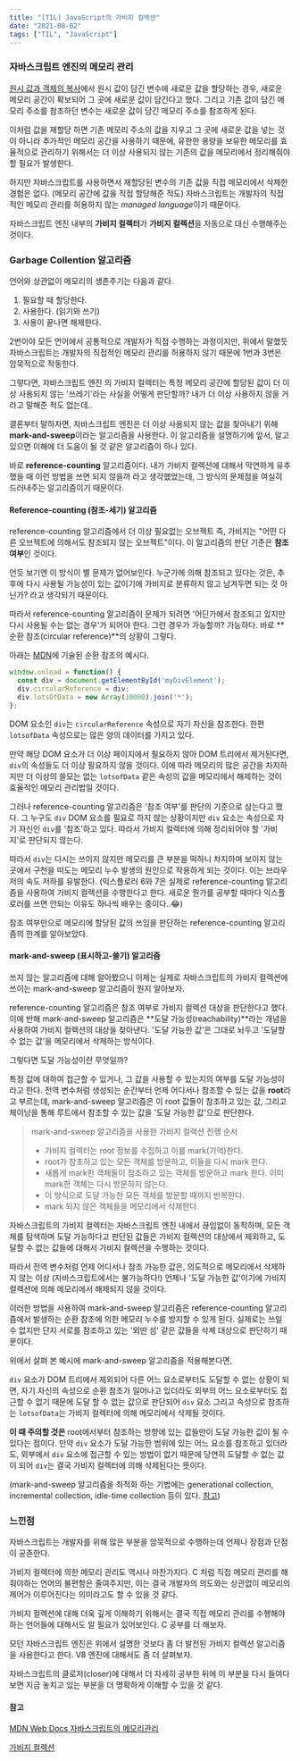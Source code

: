 ```yaml
---
title: "[TIL] JavaScript의 가비지 컬렉션"
date: "2021-08-02"
tags: ["TIL", "JavaScript"]
---
```

### 자바스크립트 엔진의 메모리 관리

[원시 값과 객체의 복사](https://42kim.github.io/TIL/js_objecttype/)에서 원시 값이 담긴 변수에 새로운 값을 할당하는 경우, 새로운 메모리 공간이 확보되어 그 곳에 새로운 값이 담긴다고 했다. 그리고 기존 값이 담긴 메모리 주소를 참조하던 변수는 새로운 값이 담긴 메모리 주소를 참조하게 된다.

이처럼 값을 재할당 하면 기존 메모리 주소의 값을 지우고 그 곳에 새로운 값을 넣는 것이 아니라 추가적인 메모리 공간을 사용하기 때문에, 유한한 용량을 보유한 메모리를 효율적으로 관리하기 위해서는 더 이상 사용되지 않는 기존의 값을 메모리에서 정리해줘야 할 필요가 발생한다.

하지만 자바스크립트를 사용하면서 재할당된 변수의 기존 값을 직접 메모리에서 삭제한 경험은 없다. (메모리 공간에 값을 직접 할당해준 적도) 자바스크립트는 개발자의 직접적인 메모리 관리를 허용하지 않는 *managed language*이기 때문이다. 

자바스크립트 엔진 내부의 **가비지 컬렉터**가 **가비지 컬렉션**을 자동으로 대신 수행해주는 것이다.



### Garbage Collention 알고리즘

언어와 상관없이 메모리의 생존주기는 다음과 같다.

1. 필요할 때 할당한다.
2. 사용한다. (읽기와 쓰기)
3. 사용이 끝나면 해제한다.

2번이야 모든 언어에서 공통적으로 개발자가 직접 수행하는 과정이지만, 위에서 말했듯 자바스크립트는 개발자의 직접적인 메모리 관리를 허용하지 않기 때문에 1번과 3번은 암묵적으로 작동한다.

그렇다면, 자바스크립트 엔진 의 가비지 컬렉터는 특정 메모리 공간에 할당된 값이 더 이상 사용되지 않는 '쓰레기'라는 사실을 어떻게 판단할까? 내가 더 이상 사용하지 않을 거라고 말해준 적도 없는데..

결론부터 말하자면, 자바스크립트 엔진은 더 이상 사용되지 않는 값을 찾아내기 위해 **mark-and-sweep**이라는 알고리즘을 사용한다. 이 알고리즘을 설명하기에 앞서, 알고 있으면 이해에 더 도움이 될 것 같은 알고리즘이 하나 있다. 

바로 **reference-counting** 알고리즘이다. 내가 가비지 컬렉션에 대해서 막연하게 유추했을 때 이런 방법을 쓰면 되지 않을까 라고 생각했었는데, 그 방식의 문제점을 여실히 드러내주는 알고리즘이기 때문이다.



#### Reference-counting (참조-세기) 알고리즘

reference-counting 알고리즘에서 더 이상 필요없는 오브젝트 즉, 가비지는 "어떤 다른 오브젝트에 의해서도 참조되지 않는 오브젝트"이다. 이 알고리즘의 판단 기준은 **참조 여부**인 것이다.

언듯 보기엔 이 방식이 별 문제가 없어보인다. 누군가에 의해 참조되고 있다는 것은, 추후에 다시 사용될 가능성이 있는 값이기에 가비지로 분류하지 않고 남겨두면 되는 것 아닌가? 라고 생각되기 때문이다. 

따라서 reference-counting 알고리즘이 문제가 되려면 '어딘가에서 참조되고 있지만 다시 사용될 수는 없는 경우'가 되어야 한다. 그런 경우가 가능할까? 가능하다. 바로 **순환 참조(circular reference)**의 상황이 그렇다. 

아래는 [MDN](https://developer.mozilla.org/ko/docs/Web/JavaScript/Memory_Management)에 기술된 순환 참조의 예시다. 

```javascript
window.onload = function() {
  const div = document.getElementById('myDivElement');
  div.circularReference = div;
  div.lotsOfData = new Array(10000).join('*');
};
```

DOM 요소인 ```div```는 ```circularReference``` 속성으로 자기 자신을 참조한다. 한편 ```lotsofData``` 속성으로는 많은 양의 데이터를 가지고 있다. 

만약 해당 DOM 요소가 더 이상 페이지에서 필요하지 않아 DOM 트리에서 제거된다면, ```div```의 속성들도 더 이상 필요하지 않을 것이다. 이에 따라 메모리의 많은 공간을 차지하지만 더 이상의 쓸모는 없는 ```lotsofData``` 같은 속성의 값을 메모리에서 해제하는 것이 효율적인 메모리 관리법일 것이다.

그러나 reference-counting 알고리즘은 '참조 여부'를 판단의 기준으로 삼는다고 했다. 그 누구도 ```div``` DOM 요소를 필요로 하지 않는 상황이지만 ```div``` 요소는 속성으로 자기 자신인 ```div```를 '참조'하고 있다. 따라서 가비지 컬렉터에 의해 정리되어야 할 '가비지'로 판단되지 않는다. 

따라서 ```div```는 다시는 쓰이지 않지만 메모리를 큰 부분을 떡하니 차지하며 보이지 않는 곳에서 구천을 떠도는 메모리 누수 발생의 원인으로 작용하게 되는 것이다. 이는 브라우저의 속도 저하를 유발한다. (익스플로러 6와 7은 실제로 reference-counting 알고리즘을 사용하여 가비지 컬렉션을 수행한다고 한다. 새로운 뭔가를 공부할 때마다 익스플로러를 쓰면 안되는 이유도 하나씩 배우는 중이다..😂)

참조 여부만으로 메모리에 할당된 값의 쓰임을 판단하는 reference-counting 알고리즘의 한계를 알아보았다. 



#### mark-and-sweep (표시하고-쓸기) 알고리즘

쓰지 않는 알고리즘에 대해 알아봤으니 이제는 실제로 자바스크립트의 가비지 컬렉션에 쓰이는 mark-and-sweep 알고리즘이 뭔지 알아보자.

reference-counting 알고리즘은 참조 여부로 가비지 컬렉션 대상을 판단한다고 했다. 이에 반해 mark-and-sweep 알고리즘은 **도달 가능성(reachability)**라는 개념을 사용하여 가비지 컬렉션의 대상을 찾아낸다. '도달 가능한 값'은 그대로 놔두고 '도달할 수 없는 값'을 메모리에서 삭제하는 방식이다.

그렇다면 도달 가능성이란 무엇일까?

특정 값에 대하여 접근할 수 있거나, 그 값을 사용할 수 있는지의 여부를 도달 가능성이라고 한다. 전역 변수처럼 생성되는 순간부터 언제 어디서나 참조할 수 있는 값을 **root**라고 부르는데, mark-and-sweep 알고리즘은 이 root 값들이 참조하고 있는 값, 그리고 체이닝을 통해 루트에서 참조할 수 있는 값을 '도달 가능한 값'으로 판단한다.

> mark-and-sweep 알고리즘을 사용한 가비지 컬렉션 진행 순서
>
> + 가비지 컬렉터는 root 정보를 수집하고 이를 mark(기억)한다.
> + root가 참조하고 있는 모든 객체를 방문하고, 이들을 다시 mark 한다.
> + 새롭게 mark한 객체들이 참조하고 있는 객체를 방문하고 mark 한다. 이미 mark한 객체는 다시 방문하지 않는다.
> + 이 방식으로 도달 가능한 모든 객체를 방문할 때까지 반복한다.
> + mark 되지 않은 객체들을 메모리에서 삭제한다.

자바스크립트의 가비지 컬렉터는 자바스크립트 엔진 내에서 끊임없이 동작하며, 모든 객체를 탐색하며 도달 가능하다고 판단된 값들은 가비지 컬렉션의 대상에서 제외하고, 도달할 수 없는 값들에 대해서 가비지 컬렉션을 수행하는 것이다. 

따라서 전역 변수처럼 언제 어디서나 참조 가능한 값은, 의도적으로 메모리에서 삭제하지 않는 이상 (자바스크립트에서는 불가능하다!) 언제나 '도달 가능한 값'이기에 가비지 컬렉션에 의해 메모리에서 해제되지 않을 것이다.

이러한 방법을 사용하여 mark-and-sweep 알고리즘은 reference-counting 알고리즘에서 발생하는 순환 참조에 의한 메모리 누수를 방지할 수 있게 된다. 실제로는 쓰일 수 없지만 단지 서로를 참조하고 있는 '외딴 섬' 같은 값들을 삭제 대상으로 판단하기 때문이다.

위에서 살펴 본 예시에 mark-and-sweep 알고리즘을 적용해본다면, 

```div``` 요소가 DOM 트리에서 제외되어 다른 어느 요소로부터도 도달할 수 없는 상황이 되면, 자기 자신의 속성으로 순환 참조가 일어나고 있더라도 외부의 어느 요소로부터도 접근할 수 없기 때문에 도달 할 수 없는 값으로 판단되어 ```div``` 요소 그리고 속성으로 참조하는 ```lotsofData```는 가비지 컬렉터에 의해 메모리에서 삭제될 것이다.

**이 때 주의할 것은** root에서부터 참조하는 방향에 있는 값들만이 도달 가능한 값이 될 수 있다는 점이다. 만약 ```div``` 요소가 도달 가능한 범위에 있는 어느 요소를 참조하고 있더라도, 외부에서 ```div``` 요소에 접근할 수 있는 방법이 없기 때문에 당연히 도달할 수 없는 값이 되어 ```div```는 결국 가비지 컬렉터에 의해 삭제된다는 뜻이다.

(mark-and-sweep 알고리즘을 최적화 하는 기법에는 generational collection, incremental collection, idle-time collection 등이 있다. [참고](https://ko.javascript.info/garbage-collection))



### 느낀점

자바스크립트는 개발자를 위해 많은 부분을 암묵적으로 수행하는데 언제나 장점과 단점이 공존한다. 

가비지 컬렉터에 의한 메모리 관리도 역시나 마찬가지다. C 처럼 직접 메모리 관리를 해줘야하는 언어의 불편함은 줄여주지만, 이는 결국 개발자의 의도와는 상관없이 메모리의 제어가 이루어진다는 의미라고도 할 수 있을 것 같다.

가비지 컬렉션에 대해 더욱 깊게 이해하기 위해서는 결국 직접 메모리 관리를 수행해야 하는 언어들에 대해서도 알 필요가 있어보인다. C 공부를 더 해보자.

모던 자바스크립트 엔진은 위에서 설명한 것보다 좀 더 발전된 가비지 컬렉션 알고리즘을 사용한다고 한다. V8 엔진에 대해서도 좀 더 살펴보자.

자바스크립트의 클로저(closer)에 대해서 더 자세히 공부한 뒤에 이 부분을 다시 들여다보면 지금 놓치고 있는 부분을 더 명확하게 이해할 수 있을 것 같다.



#### 참고

[MDN Web Docs 자바스크립트의 메모리관리](https://developer.mozilla.org/ko/docs/Web/JavaScript/Memory_Management)

[가비지 컬렉션](https://ko.javascript.info/garbage-collection)